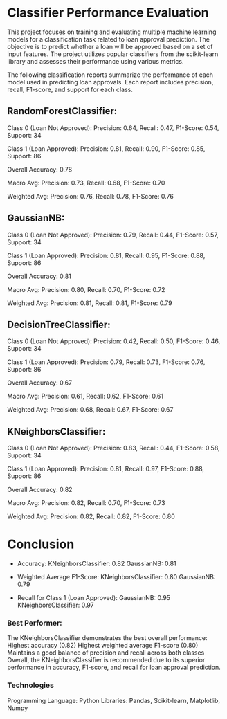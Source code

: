 # Classifier Performance Evaluation
This project focuses on training and evaluating multiple machine learning models for a classification 
task related to loan approval prediction. The objective is to predict whether a loan will be approved 
based on a set of input features. The project utilizes popular classifiers from the scikit-learn library
 and assesses their performance using various metrics.


The following classification reports summarize the performance of each model used in predicting 
loan approvals. Each report includes precision, recall, F1-score, and support for each class.

## RandomForestClassifier:
Class 0 (Loan Not Approved): Precision: 0.64, Recall: 0.47, F1-Score: 0.54, Support: 34

Class 1 (Loan Approved): Precision: 0.81, Recall: 0.90, F1-Score: 0.85, Support: 86

Overall Accuracy: 0.78

Macro Avg: Precision: 0.73, Recall: 0.68, F1-Score: 0.70

Weighted Avg: Precision: 0.76, Recall: 0.78, F1-Score: 0.76

## GaussianNB:
Class 0 (Loan Not Approved): Precision: 0.79, Recall: 0.44, F1-Score: 0.57, Support: 34

Class 1 (Loan Approved): Precision: 0.81, Recall: 0.95, F1-Score: 0.88, Support: 86

Overall Accuracy: 0.81

Macro Avg: Precision: 0.80, Recall: 0.70, F1-Score: 0.72

Weighted Avg: Precision: 0.81, Recall: 0.81, F1-Score: 0.79

## DecisionTreeClassifier:
Class 0 (Loan Not Approved): Precision: 0.42, Recall: 0.50, F1-Score: 0.46, Support: 34

Class 1 (Loan Approved): Precision: 0.79, Recall: 0.73, F1-Score: 0.76, Support: 86

Overall Accuracy: 0.67

Macro Avg: Precision: 0.61, Recall: 0.62, F1-Score: 0.61

Weighted Avg: Precision: 0.68, Recall: 0.67, F1-Score: 0.67

## KNeighborsClassifier:
Class 0 (Loan Not Approved): Precision: 0.83, Recall: 0.44, F1-Score: 0.58, Support: 34

Class 1 (Loan Approved): Precision: 0.81, Recall: 0.97, F1-Score: 0.88, Support: 86

Overall Accuracy: 0.82

Macro Avg: Precision: 0.82, Recall: 0.70, F1-Score: 0.73

Weighted Avg: Precision: 0.82, Recall: 0.82, F1-Score: 0.80

# Conclusion

* Accuracy:
KNeighborsClassifier: 0.82
GaussianNB: 0.81

* Weighted Average F1-Score:
KNeighborsClassifier: 0.80
GaussianNB: 0.79

* Recall for Class 1 (Loan Approved):
GaussianNB: 0.95
KNeighborsClassifier: 0.97

### Best Performer:
The KNeighborsClassifier demonstrates the best overall performance:
Highest accuracy (0.82)
Highest weighted average F1-score (0.80)
Maintains a good balance of precision and recall across both classes
Overall, the KNeighborsClassifier is recommended due to its superior performance in accuracy, F1-score, and recall for loan approval prediction.

### Technologies
Programming Language: Python
Libraries: Pandas, Scikit-learn, Matplotlib, Numpy
